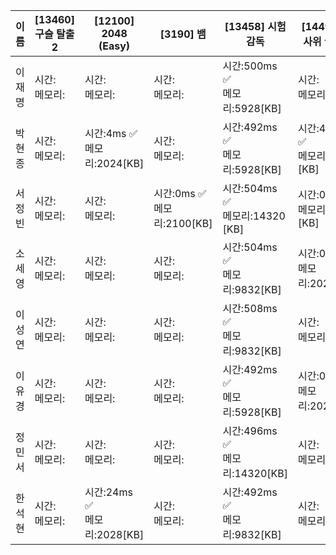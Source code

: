 | 이름 | [13460]	구슬 탈출 2|[12100]	2048 (Easy)|[3190]	뱀|[13458]	시험 감독|[14499]	주사위 굴리기|결과|
|------|-------|--------|--------|-------|--------|---|
| 이재명 | 시간: <br> 메모리:| 시간: <br> 메모리: | 시간: <br> 메모리: | 시간:500ms ✅ <br> 메모리:5928[KB] | 시간: <br> 메모리: | |
| 박현종 | 시간: <br> 메모리:| 시간:4ms ✅<br> 메모리:2024[KB] | 시간: <br> 메모리: | 시간:492ms ✅<br> 메모리:5928[KB]| 시간:40ms ✅<br> 메모리:2024 [KB] | |
| 서정빈 | 시간: <br> 메모리:| 시간: <br> 메모리: | 시간:0ms ✅ <br> 메모리:2100[KB] | 시간:504ms ✅ <br> 메모리:14320 [KB] | 시간:0ms ✅ <br> 메모리:2028 [KB] | |
| 소세영 | 시간: <br> 메모리:| 시간: <br> 메모리: | 시간: <br> 메모리: | 시간:504ms ✅ <br> 메모리:9832[KB] | 시간:0ms ✅<br> 메모리:2028[KB] | |
| 이성연 | 시간: <br> 메모리:| 시간: <br> 메모리: | 시간: <br> 메모리: | 시간:508ms ✅<br> 메모리:9832[KB] | 시간: <br> 메모리: | |
| 이유경 | 시간: <br> 메모리:| 시간: <br> 메모리: | 시간: <br> 메모리: | 시간:492ms ✅ <br> 메모리:5928[KB] | 시간:0ms ✅ <br> 메모리:2028[KB] | |
| 정민서 | 시간: <br> 메모리:| 시간: <br> 메모리: | 시간: <br> 메모리: | 시간:496ms ✅ <br> 메모리:14320[KB] | 시간: <br> 메모리: | |
| 한석현 | 시간:<br> 메모리:| 시간:24ms ✅<br> 메모리:2028[KB] | 시간: <br> 메모리: | 시간:492ms ✅<br> 메모리:9832[KB] | 시간: <br> 메모리: | |
